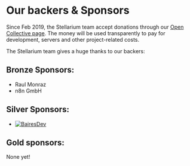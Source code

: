 # Our backers & Sponsors

Since Feb 2019, the Stellarium team accept donations through our [Open Collective page](https://opencollective.com/stellarium).
The money will be used transparently to pay for development, servers and other project-related costs.

The Stellarium team gives a huge thanks to our backers:

## Bronze Sponsors:

 - Raul Monraz
 - n8n GmbH

## Silver Sponsors:

 - [![BairesDev](https://www.stellarium.org/img/logos/BairesDev.png)](https://www.bairesdev.com/sponsoring-open-source-projects/)

## Gold sponsors:

None yet!

